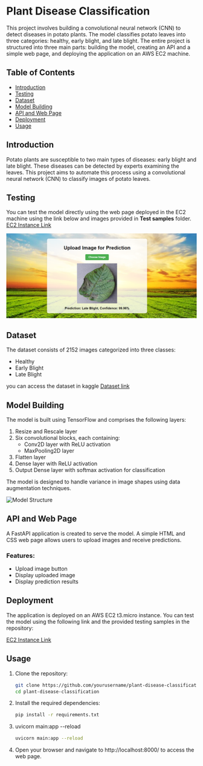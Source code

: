 # Plant Disease Classification

This project involves building a convolutional neural network (CNN) to detect diseases in potato plants. The model classifies potato leaves into three categories: healthy, early blight, and late blight. The entire project is structured into three main parts: building the model, creating an API and a simple web page, and deploying the application on an AWS EC2 machine.

## Table of Contents
- [Introduction](#introduction)
- [Testing](#Testing)
- [Dataset](#dataset)
- [Model Building](#model-building)
- [API and Web Page](#api-and-web-page)
- [Deployment](#deployment)
- [Usage](#usage)

## Introduction
Potato plants are susceptible to two main types of diseases: early blight and late blight. These diseases can be detected by experts examining the leaves. This project aims to automate this process using a convolutional neural network (CNN) to classify images of potato leaves.

## Testing
You can test the model directly using the web page deployed in the EC2 machine using the link below and images provided in **Test samples** folder.
[EC2 Instance Link](http://ec2-13-60-27-183.eu-north-1.compute.amazonaws.com:8000/)

![Model Structure](static/webPreview.png)

## Dataset
The dataset consists of 2152 images categorized into three classes:
- Healthy
- Early Blight
- Late Blight

you can access the dataset in kaggle [Dataset link](https://www.kaggle.com/datasets/arjuntejaswi/plant-village)
## Model Building
The model is built using TensorFlow and comprises the following layers:
1. Resize and Rescale layer
2. Six convolutional blocks, each containing:
   - Conv2D layer with ReLU activation
   - MaxPooling2D layer
3. Flatten layer
4. Dense layer with ReLU activation
5. Output Dense layer with softmax activation for classification

The model is designed to handle variance in image shapes using data augmentation techniques.

![Model Structure](static/model_structure.png)

## API and Web Page
A FastAPI application is created to serve the model. A simple HTML and CSS web page allows users to upload images and receive predictions.

### Features:
- Upload image button
- Display uploaded image
- Display prediction results

## Deployment
The application is deployed on an AWS EC2 t3.micro instance. You can test the model using the following link and the provided testing samples in the repository:

[EC2 Instance Link](http://ec2-13-60-27-183.eu-north-1.compute.amazonaws.com:8000/)

## Usage
1. Clone the repository:
   ```bash
   git clone https://github.com/yourusername/plant-disease-classification.git
   cd plant-disease-classification

2. Install the required dependencies:
   ```bash
   pip install -r requirements.txt

3. uvicorn main:app --reload
    ```bash
    uvicorn main:app --reload
4. Open your browser and navigate to http://localhost:8000/ to access the web page.



